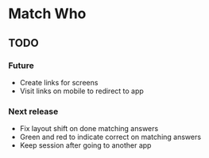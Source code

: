 # Match Who

## TODO

### Future

-   Create links for screens
-   Visit links on mobile to redirect to app

### Next release

-   Fix layout shift on done matching answers
-   Green and red to indicate correct on matching answers
-   Keep session after going to another app
